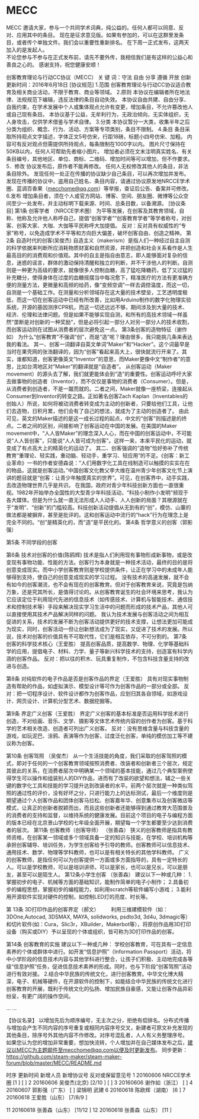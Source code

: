 # MECC
MECC
邀请大家，参与一个共同学术词典，纯公益的。任何人都可以同意、反对、应用其中的条目。 
现在是征求意见版。如果有参加的，可以在这群里发条目，或者传个单独文件。我们会以重要性重新排名。  在下周一正式发布，这两天加入的是发起人。  
不论您参与不参与在正式发布前，请先不要外传，我相信我们是有这样的公益心和善良之心的。
感谢支持，祝您健康安顺！


创客教育理论与行动CC协议（MECC）
关 键 词：守法 自由 分享 遵循 开放 创新
更新时间：2016年6月18日
[协议规范]
1.范围
创客教育理论与行动CC协议适合教育及相关商业活动，不限于教育、商业等领域。
2.原则
本协议在编辑者所在地法律、法规规范下编辑，违反法律的条目自动失效。
本协议自由共建、自由分享、自我约束，在学术发展中个人或集体观点允许有变更，增加条目，不允许篡改他人或自己现有条目。
本协议基于公益，无牟利行为，无政治倾向，无实体组织，无人身攻击，仅供学术借鉴与学术自律。
3.分类
本协议暂分一大类，收集半年之后分类为组织、概念、行为、活动、方案等专项类别，条目不限制。
4.条目
条目采取所持观点文字描述，字体正文5号仿宋，行距18磅，标题小四号仿宋、加粗。
内容可有反对观点但需提供所持观点，每条限制在1000字以内。
图片尺寸保持在50KB以内，任何人可帮助先者缩小图片。
增加者必须在文末注明真实姓名、有关条目编号，其他地区、单位、商标、二维码、增加时间等可以增加，但不作要求。
5．修改
协议发布后，原作者不能再修改。
任何人无权修改其他人的条目，非法条目除外。
发现任何一处正在传播的协议缺少自己条目，可以再次增加并发布。
发现在传播的协议中，盗用自己姓名、条目内容，请通过协议原发地NRCCE学术圈、蓝调百香果（mecchome@qq.com）等举报，查证后公告、备案并可修改。
6.发布
增加条目者，须在个人或官方网站、博客、空间、朋友圈、微博等公众空间至少一处发布，并主动标明下载来源、时间、总条目数，以备溯源。
[协议条目]
第1条 创客学者 （NRCCE学术圈）
为平等发展，在创客及其教育领域，自称、他称及允许他人称呼自己，提倡“创客学者”“创客教育学者”等学者称号，对创客、创客大家、大咖、大伽等平民称呼大加提倡。
反对：反对具有权威性的“专家”称号，以免造成学术不平等和方向巨大偏差，破坏创客自由、创造之精神。
第2条 自造时代的创客(吴俊杰)
自造主义（makerism）是指人们一种经过自主自测的科学依据来判断所应消耗物质财富和自然资源，并把创造和社会关系看作是人生最高目的的消费观和价值观。其中的自主是指自由意志，即人能够面对复杂的信息，迷惑的谣言，群体的激动保持清醒和独立的判断，并不干涉他人的判断。自测则是一种更为高级的要求，就像很多人控制血糖，高了猛吃降糖药，低了又过猛的补充糖分，使得身体在过度的血糖摇摆当中每况愈下，精准医疗的方法有更准确方便的测量方法，更微量和高频的给药，像“变频空调”一样去调控温度，而这一切，自测是一个基础工作。在测量和分析领域存在这大量的技术壁垒，工艺透明度极低，而这一切在创客运动中已经有所改善，比如用Arduino制作的数字化物理实验系统，开源的基因测序CPR机，而这一切还远远不够，期间涉及到大量的技术、经济、伦理和法律问题。但是如果不能够实现自测，和所有的高技术领域一样虽然“垄断是对创新的一种奖励”，但是必将引起一部分人对另一部分人的技术收割，而创客运动则在试图从消费者的层次避免这一点。
第3条创客的造物特征（谢作如）
为什么“创客教育”不强调“创”，而是“造”呢？理由很多，我只能挑几条来表达我的看法。
其一、创客一词翻译自英文单词“Maker”和“Hacker”。这个词最早是当时在果壳网的张浩翻译的，因为“创客”看起来高大上，很快就流行开来了。其实，谁都知道，创客更像英文“Inventor”的意思，而Maker更像中文“制作者”的意思，比如台湾地区对“Maker”的翻译就是“自造者”。
从创客运动（Maker movement）的源头去了解，我们就更能体会到“造”的重要性。创客运动呼吁大家去做事物的创造者（Inventor），而不仅仅是事物的消费者（Consumer）。但是，从消费者到创造者，不是一蹴而就的。二者之间，Maker就像一座桥梁，连接起从Consumer到Inventor的转变之路。正如著名创客Zach Kaplan（Inventables的创始人）所说，如何将被动消费者转变成为主动的创新者，只要给他们工具，让他们去造物，日积月累，他们会有了自己的想法，就成为了主动的创造者了。
由此可见，英文的Maker描述的是这一成长过程的起点，中文的“创客”则描述是的终点。二者之间的区别，间接影响了创客运动在中国的发展。在美国的Maker movement中，“人人皆Maker”的理念深入人心，而在中国的创客运动中，不可能说“人人皆创客”，只能说“人人皆可成为创客”。这样一来，本来平民化的运动，就变成了有点高大上的精英化的运动了。
其二、创客强调的“造物”恰好弥补了传统教育“重理论、轻实践，重动脑、轻动手，重学习、轻应用”的不足。《创客：新工业革命》一书的作者安德森说：“人们用数字化工具在线制造可以触摸的实实在在的物品，这就是创客运动。”中国创客文化教父李大维在温州青少年创客文化节上演讲的题目就是“创客：让青少年触摸真实的世界”。可见，在创客界中，动手实践，去改造物理世界几乎是共识。
在我国，政府对青少年科技创新方面也一直很重视。1982年开始举办全国性的大型青少年科技活动，“科技小制作小发明”频现于各大媒体。但是为什么就一直无法形成人人动手、人人创新的局面？其根源就在于“发明”、“创新”的门槛较高。科技创新活动提倡从无到有的“创”，模仿、山寨的做法都是被摒弃，甚至是批评的。这和创客运动中流行的“hack”行为在理念上是完全不同的。“创”是精英化的，而“造”是平民化的。
第4条 哲学意义的创客（郭影强）


第5条 不同学段的创客

第6条 技术对创客的价值(陈鸥辉)
技术是指人们利用现有事物形成新事物，或是改变现有事物功能、性能的方法。创客行为本身就是一种技术活动，最终的目的是将创意变成现实。而中小学创客教育则是学校提供条件，让正在学习中的未成年人能够得到支持，使自己的创意变成现实的学习过程。
没有技术的高速发展，就不会有如今的创客潮流，也不会有现在的创客教育。但对于创客教育来说，究竟是包纳万象，还是究其所长，是值得讨论的。从创客教育诞生的社会环境来思考，我认为它应该定位于利用现代先进的信息技术（如传感技术、计算机与智能技术、通信技术和控制技术等）手段来解决现实学习生活中的问题而形成的技术产品，其他人可以直接使用其技术产品解决同样的问题。
我认为技术发展与创客活动之间为相互促进的关系，技术的发展不断为创客活动提供更好的技术支撑，让想法更加可能成为现实，同时，创客活动一但让创新想法成为了现实，又促进了技术的发展。所以说，技术对创客的价值具有不可取代性，它们是相互依存，不可分割的。
第7条 创客的科学技术核心（王爱胜）
提高创客品质，提高数学、物理、化学等基础科学的应用，提倡电子、材料、力学、量子等新兴科学技术的支持，创造富有科学内涵的创客作品。
反对：把以往的积木、玩具重复制作，不包含科技含量支持的改进与创造。

第8条 对纯软件的电子作品是否是创客作品的界定（王爱胜）
具有对现实事物制造有帮助的作品，如虚拟演示、模型设计等可作为创客作品的一部分或全部。
反对：把一切程序设计、软件设计都作为创客作品，应划归其各自领域，如游戏设计、网页设计、计算机分型艺术、数据挖掘等。

第9条 界定广义创客（王爱胜）
界定广义创客的基本标准是否运用科学技术进行创造，不对绘画、音乐、文学、摄影等文体艺术传统内容的创作者为创客。基于科学的艺术相关改造、创造者可列出广义创客。
反对：没有思维含量与科技含量的游戏，如玩泥巴、涂鸦、表演等作为创客，过度泛化创客，单纯的模仿加工等不建议称为创客。

第10条 创客驾照 （吴俊杰）
从一个生活技能的角度，我们采取的创客驾照的模式，即对于任何的一个创客教育领域按照消费者、改装者和创新者三个层次，规定其彼此的关系，在消费者层次中明确某一个领域的基本技能，通过几个典型案例使得学生可以操作和组装别人的DIY作品，进而有了改装的欲望和想法，辅之一些关键的数字化工具和技能的学习提升达到改装者的水平。前两个层次就是一种类似驾照的通过性的评价，没有好坏之分，只进行能力上的达标测试，最后一个维度则是期望通过个人创客作品和团体创客马拉松、创客嘉年华、创意集市以及创客微店等模式，让真正的创新者脱颖而出，而且这些创新者还能够得到通过教育大范围普及的消费者的支持和监督，以维持系统的健康发展。目前这个项目的电子与编程方面的版本已经在北京景山学校的七年级全面开展，期望每一个学生都要至少达到消费者的层次。
第11条 创客教师（创客导师） （张善森）
狭义的创客教师是指具有教师资格，在创客某一领域或多个领域具备一定的知识与技能，在学校、培训机构等承担创客辅导、培训任务，为学生创客给予引导的教师。创客教师可以信息技术、通用技术、数学、物理等学科教师，也可以是有相关特长的其他学科教师。
广义的创客教师，是指任何可以为创客提供一方面或多方面指导的，具有一定特长的人。可以是学校教师，可以是培训讲师，可以是家长，也可以是兄长，可以是朋友，甚至可以是陌生人。
第12条小学生创客  （张善森）
建议以下一种或几种：
1.掌握初步的电子、机械等方面的基础知识，能制作简单的电子小制作；
2.具备初步的编程思想，掌握初步的编程能力，如利用scratch等软件编写小游戏；
3.能利用开源软件实现对硬件的控制，如控制LED灯的亮度、时长等。

第 13条 3D打印作品的创客界定（郝文）
　　利用三维建模软件（如： 3DOne,Autocad, 3DSMAX, MAYA, solidworks, psdto3d, 3d4u, 3dmagic等）和切片软件(如：Cura，Slic3r，XBuilder，Makerbot等），将原创作品用3D打印设备（购买或DIY）予以呈现的个体或组织，皆可称为3D打印作品的创客。


第14条 创客教育的实施
建议以下一种或几种：
学校创客教育，可在具有一定信息素养的个体或群体中进行。如开发“信息护照”（Information Passport）活动，将中小学阶段的信息技术内容与其他学科进行整合，让孩子们积极、主动地完成各等级“信息护照”任务，促进信息技术素养的形成。同时，也与下阶段“创客驾照”活动进行有效对接。
2.结合中华民族的传统文化，进行创客教育。中华文化博大精深，电子、机械等硬件，在开源软件的控制下，如能结合中华民族的传统文化进行创客教育的开展，既利于传统文化的弘扬、增加民族自豪感，又能让创客作品异彩纷呈，有更广阔的操作空间。

… …



【协议名录】
以增加先后为顺序编号，无主次之分，拒绝有偿排名。分布式传播与增加会产生不同内容的序号重复或相同内容序号交叉，新建者可原文补充发现的其他条目，除序号外其他内容不作修改。对序号混乱者，人人有义务整理序号。
如果您认为您的增加非常重要，想加快流转，个人增加并在自己媒体发布之后，建议以MECC为主题邮件至mecchome@qq.com以便及时更新发布。
同步更新：
https://github.com/steam-maker/steam-maker-forum/blob/master/MECC/README.md

时序  更新时间    新增人员        		新增协议号       反对或保留意见号 
1	20160606	    NRCCE学术圈            [1       ]       [             ]
2	20160606	    吴俊杰(北京)           [2/10    ]       [            ] 
3	20160606	    谢作如（浙江）         [        ]
4	20160607	    郭影强（广东）         [        ]
梁锦明
武建
6	20160618	    陈欧辉（湖南）         [6        ]
7    20160618     王爱胜（山东）          [7/8/9  ]

11    20160618    张善森（山东）          [11/12 ]
12    20160618    张善森（山东）          [11 ]





